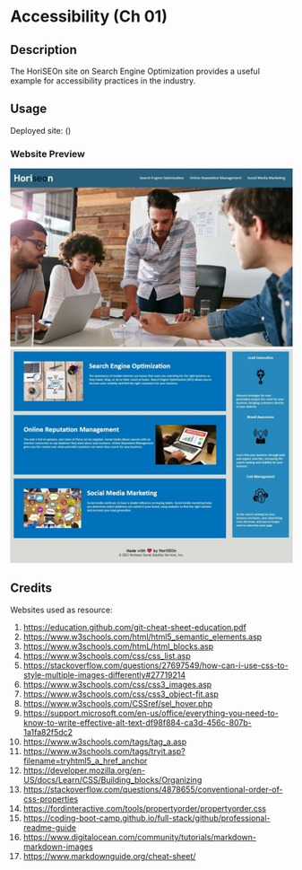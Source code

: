 # Accessibility (Ch 01)

## Description

The HoriSEOn site on Search Engine Optimization provides a useful example for accessibility practices in the industry.

## Usage

Deployed site: ()

### Website Preview ###
![Image of the deployed website.](./assets/images/sitepic1.JPG)
![Image of the deployed website.](./assets/images/sitepic2.JPG)

## Credits

Websites used as resource:
1. https://education.github.com/git-cheat-sheet-education.pdf
2. https://www.w3schools.com/html/html5_semantic_elements.asp
3. https://www.w3schools.com/htmL/html_blocks.asp
4. https://www.w3schools.com/css/css_list.asp
5. https://stackoverflow.com/questions/27697549/how-can-i-use-css-to-style-multiple-images-differently#27719214
6. https://www.w3schools.com/css/css3_images.asp
7. https://www.w3schools.com/css/css3_object-fit.asp
8. https://www.w3schools.com/CSSref/sel_hover.php 
9. https://support.microsoft.com/en-us/office/everything-you-need-to-know-to-write-effective-alt-text-df98f884-ca3d-456c-807b-1a1fa82f5dc2
10. https://www.w3schools.com/tags/tag_a.asp
11. https://www.w3schools.com/tags/tryit.asp?filename=tryhtml5_a_href_anchor
12. https://developer.mozilla.org/en-US/docs/Learn/CSS/Building_blocks/Organizing
13. https://stackoverflow.com/questions/4878655/conventional-order-of-css-properties
14. https://fordinteractive.com/tools/propertyorder/propertyorder.css
15. https://coding-boot-camp.github.io/full-stack/github/professional-readme-guide
16. https://www.digitalocean.com/community/tutorials/markdown-markdown-images
17. https://www.markdownguide.org/cheat-sheet/